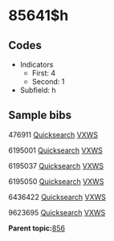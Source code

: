 # 85641$h

## Codes

-   Indicators
    -   First: 4
    -   Second: 1
-   Subfield: h

## Sample bibs

476911 [Quicksearch](https://search.library.yale.edu/catalog/476911) [VXWS](http://prodorbis.library.yale.edu:7014/vxws/GetHoldingsService?bibId=476911)

6195001 [Quicksearch](https://search.library.yale.edu/catalog/6195001) [VXWS](http://prodorbis.library.yale.edu:7014/vxws/GetHoldingsService?bibId=6195001)

6195037 [Quicksearch](https://search.library.yale.edu/catalog/6195037) [VXWS](http://prodorbis.library.yale.edu:7014/vxws/GetHoldingsService?bibId=6195037)

6195050 [Quicksearch](https://search.library.yale.edu/catalog/6195050) [VXWS](http://prodorbis.library.yale.edu:7014/vxws/GetHoldingsService?bibId=6195050)

6436422 [Quicksearch](https://search.library.yale.edu/catalog/6436422) [VXWS](http://prodorbis.library.yale.edu:7014/vxws/GetHoldingsService?bibId=6436422)

9623695 [Quicksearch](https://search.library.yale.edu/catalog/9623695) [VXWS](http://prodorbis.library.yale.edu:7014/vxws/GetHoldingsService?bibId=9623695)

**Parent topic:**[856](../../tags/856/856.md)

